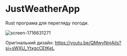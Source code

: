 # JustWeatherApp

Rust програма для перегляду погоди.

![screen-1716631271](https://github.com/JustNestor/JustWeather/assets/144473559/cb73f45d-5fad-4526-b393-3ddc8e44e414)

Оригінальний дизайн: https://youtu.be/QMwyNnjAils?si=sWXU_YtxgcCEtKeL

